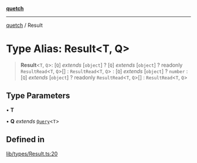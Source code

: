 [**quetch**](../README.md)

***

[quetch](../README.md) / Result

# Type Alias: Result\<T, Q\>

> **Result**\<`T`, `Q`\>: [`Q`] *extends* [`object`] ? [`Q`] *extends* [`object`] ? readonly `ResultRead`\<`T`, `Q`\>[] : `ResultRead`\<`T`, `Q`\> : [`Q`] *extends* [`object`] ? `number` : [`Q`] *extends* [`object`] ? readonly `ResultRead`\<`T`, `Q`\>[] : `ResultRead`\<`T`, `Q`\>

## Type Parameters

• **T**

• **Q** *extends* [`Query`](Query.md)\<`T`\>

## Defined in

[lib/types/Result.ts:20](https://github.com/nevoland/quetch/blob/6249acbaaaaaeed54f7d39c2e784b6176249eef9/lib/types/Result.ts#L20)
